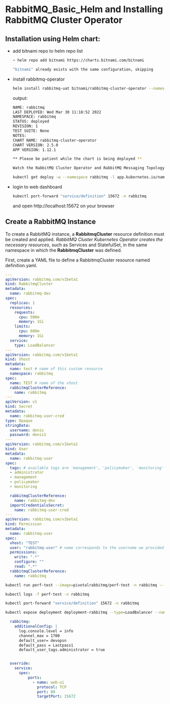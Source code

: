 # RabbitMQ_Basic_Helm and Installing RabbitMQ Cluster Operator

## Installation using Helm chart:

* add bitnami repo to helm repo list

    ```bash
    ~ helm repo add bitnami https://charts.bitnami.com/bitnami

    "bitnami" already exists with the same configuration, skipping
    ```

* install rabbitmq-operator

    ```bash
    helm install rabbitmq-uat bitnami/rabbitmq-cluster-operator --namespace rabbitmq
    ```

    output:
    ```bash
    NAME: rabbitmq
    LAST DEPLOYED: Wed Mar 30 11:18:52 2022
    NAMESPACE: rabbitmq
    STATUS: deployed
    REVISION: 1
    TEST SUITE: None
    NOTES:
    CHART NAME: rabbitmq-cluster-operator
    CHART VERSION: 2.5.0
    APP VERSION: 1.12.1

    ** Please be patient while the chart is being deployed **

    Watch the RabbitMQ Cluster Operator and RabbitMQ Messaging Topology Operator Deployment status using the command:

    kubectl get deploy -w --namespace rabbitmq -l app.kubernetes.io/name=rabbitmq-cluster-operator,app.kubernetes.io/instance=rabbitmq
    ```

* login to web dashboard

    ```bash
    kubectl port-forward "service/definition" 15672 -n rabbitmq
    ```

    and open http://localhost:15672 on your browser

## Create a RabbitMQ Instance
To create a RabbitMQ instance, a **RabbitmqCluster** resource definition must be created and applied. *RabbitMQ Cluster Kubernetes Operator creates the necessary resources*, such as Services and StatefulSet, in the same namespace in which the **RabbitmqCluster** was defined.

First, create a YAML file to define a RabbitmqCluster resource named definition.yaml.

```yaml
---
apiVersion: rabbitmq.com/v1beta1
kind: RabbitmqCluster
metadata:
  name: rabbitmq-dev
spec:
  replicas: 1
  resources:
    requests:
      cpu: 500m
      memory: 1Gi
    limits:
      cpu: 800m
      memory: 1Gi
  service:
    type: LoadBalancer
---
apiVersion: rabbitmq.com/v1beta1
kind: Vhost
metadata:
  name: test # name of this custom resource
  namespace: rabbitmq
spec:
  name: TEST # name of the vhost
  rabbitmqClusterReference:
    name: rabbitmq
---
apiVersion: v1
kind: Secret
metadata:
  name: rabbitmq-user-cred
type: Opaque
stringData:
  username: denis
  password: denis1
---
apiVersion: rabbitmq.com/v1beta1
kind: User
metadata:
  name: rabbitmq-user
spec:
  tags: # available tags are 'management', 'policymaker', 'monitoring' and 'administrator'
  - administrator
  - management
  - policymaker
  - monitoring

  rabbitmqClusterReference:
    name: rabbitmq-dev
  importCredentialsSecret:
    name: rabbitmq-user-cred
---
apiVersion: rabbitmq.com/v1beta1
kind: Permission
metadata:
  name: rabbitmq-user
spec:
  vhost: "TEST"
  user: "rabbitmq-user" # name corresponds to the username we provided in "rabbitmq-dev-user-cred" secret
  permissions:
    write: ".*"
    configure: ""
    read: ".*"
  rabbitmqClusterReference:
    name: rabbitmq
```

```bash
kubectl run perf-test --image=pivotalrabbitmq/perf-test -n rabbitmq -- --uri "amqp://default_user:password@definition"

kubectl logs -f perf-test -n rabbitmq

kubectl port-forward "service/definition" 15672 -n rabbitmq

kubectl expose deployment deployment-rabbitmq --type=LoadBalancer --name=rabbitmq-proxy --namespace rabbitmq --port 15672
```

``` yaml
  rabbitmq:
    additionalConfig: |
      log.console.level = info
      channel_max = 1700
      default_user= devopsn 
      default_pass = Lastpass1
      default_user_tags.administrator = true


  override:
    service:
      spec:
          ports:
            - name: web-ui
              protocol: TCP
              port: 80
              targetPort: 15672
```
